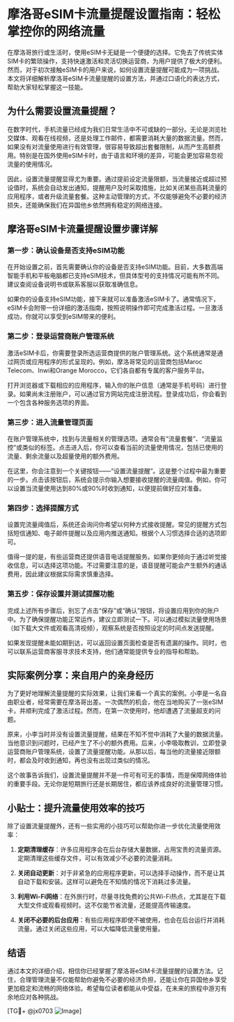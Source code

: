 # 摩洛哥eSIM卡流量提醒设置指南：轻松掌控你的网络流量

在摩洛哥旅行或生活时，使用eSIM卡无疑是一个便捷的选择。它免去了传统实体SIM卡的繁琐操作，支持快速激活和灵活切换运营商，为用户提供了极大的便利。然而，对于初次接触eSIM卡的用户来说，如何设置流量提醒可能成为一项挑战。本文将详细解析摩洛哥eSIM卡流量提醒的设置方法，并通过口语化的表达方式，帮助大家轻松掌握这一技能。

## 为什么需要设置流量提醒？

在数字时代，手机流量已经成为我们日常生活中不可或缺的一部分。无论是浏览社交媒体、观看在线视频，还是处理工作邮件，都需要消耗大量的数据流量。然而，如果没有对流量使用进行有效管理，很容易导致超出套餐限制，从而产生高额费用。特别是在国外使用eSIM卡时，由于语言和环境的差异，可能会更加容易忽视流量的使用情况。

因此，设置流量提醒显得尤为重要。通过提前设定流量限额，当流量接近或超过预设值时，系统会自动发出通知，提醒用户及时采取措施，比如关闭某些高耗流量的应用程序，或者升级流量套餐。这种主动管理的方式，不仅能够避免不必要的经济损失，还能确保我们在异国他乡依然拥有稳定的网络连接。

## 摩洛哥eSIM卡流量提醒设置步骤详解

### 第一步：确认设备是否支持eSIM功能

在开始设置之前，首先需要确认你的设备是否支持eSIM功能。目前，大多数高端智能手机和平板电脑都已支持eSIM技术，但具体型号的支持情况可能有所不同。建议查阅设备说明书或联系客服以获取准确信息。

如果你的设备支持eSIM功能，接下来就可以准备激活eSIM卡了。通常情况下，eSIM卡会附带一份详细的激活指南，按照说明操作即可完成激活过程。一旦激活成功，你就可以享受到eSIM带来的便利。

### 第二步：登录运营商账户管理系统

激活eSIM卡后，你需要登录所选运营商提供的账户管理系统。这个系统通常是通过网页或应用程序的形式呈现的。例如，摩洛哥常见的运营商包括Maroc Telecom、Inwi和Orange Morocco，它们各自都有专属的客户服务平台。

打开浏览器或下载相应的应用程序，输入你的账户信息（通常是手机号码）进行登录。如果尚未注册账户，可以通过官方网站完成注册流程。登录成功后，你会看到一个包含各种服务选项的界面。

### 第三步：进入流量管理页面

在账户管理系统中，找到与流量相关的管理选项。通常会有“流量套餐”、“流量监控”或类似的标签。点击进入后，你可以查看当前的流量使用情况，包括已使用的流量、剩余流量以及超量使用的额外费用。

在这里，你会注意到一个关键按钮——“设置流量提醒”。这是整个过程中最为重要的一步。点击该按钮后，系统会提示你输入想要接收提醒的流量阈值。例如，你可以设置当流量使用达到80%或90%时收到通知，以便提前做好应对准备。

### 第四步：选择提醒方式

设置完流量阈值后，系统还会询问你希望以何种方式接收提醒。常见的提醒方式包括短信通知、电子邮件提醒以及应用内推送通知。根据个人习惯选择合适的选项即可。

值得一提的是，有些运营商还提供语音电话提醒服务。如果你更倾向于通过听觉接收信息，可以选择这项功能。不过需要注意的是，语音提醒可能会产生额外的通话费用，因此建议根据实际需求慎重选择。

### 第五步：保存设置并测试提醒功能

完成上述所有步骤后，别忘了点击“保存”或“确认”按钮，将设置应用到你的账户中。为了确保提醒功能正常运作，建议立即测试一下。可以通过模拟流量使用场景（如下载大文件或观看高清视频），观察系统是否按照设定的时间点发送提醒。

如果发现提醒未能如期到达，可以返回设置页面检查是否有遗漏的操作。同时，也可以联系运营商客服寻求技术支持，他们通常能提供专业的指导和帮助。

## 实际案例分享：来自用户的亲身经历

为了更好地理解流量提醒的实际效果，让我们来看一个真实的案例。小李是一名自由职业者，经常需要在摩洛哥出差。一次偶然的机会，他在当地购买了一张eSIM卡，并顺利完成了激活过程。然而，在第一次使用时，他却遭遇了流量超支的问题。

原来，小李当时并没有设置流量提醒，结果在不知不觉中消耗了大量的数据流量。当他意识到问题时，已经产生了不小的额外费用。后来，小李吸取教训，立即登录运营商账户管理系统，设置了流量提醒功能。从那以后，每当他的流量接近限额时，都会及时收到通知，再也没有出现过类似的情况。

这个故事告诉我们，设置流量提醒并不是一件可有可无的事情，而是保障网络体验的重要手段。无论你是短期旅行还是长期居住，都应该养成良好的流量管理习惯。

## 小贴士：提升流量使用效率的技巧

除了设置流量提醒外，还有一些实用的小技巧可以帮助你进一步优化流量使用效率：

1. **定期清理缓存**：许多应用程序会在后台存储大量数据，占用宝贵的流量资源。定期清理这些缓存文件，可以有效减少不必要的流量消耗。
   
2. **关闭自动更新**：对于非紧急的应用程序更新，可以选择手动操作，而不是让其自动下载和安装。这样可以避免在不知情的情况下消耗过多流量。

3. **利用Wi-Fi网络**：在外旅行时，尽量寻找免费的公共Wi-Fi热点，尤其是在下载大型文件或观看视频时。这不仅能节省流量，还能提高传输速度。

4. **关闭不必要的后台应用**：有些应用程序即使不被使用，也会在后台运行并消耗流量。通过关闭这些应用，可以大幅降低流量使用量。

## 结语

通过本文的详细介绍，相信你已经掌握了摩洛哥eSIM卡流量提醒的设置方法。记住，合理管理流量不仅能帮助你避免不必要的经济负担，还能让你在异国他乡享受更加稳定和流畅的网络体验。希望每位读者都能从中受益，在未来的旅程中游刃有余地应对各种挑战。

[TG💪+ @jx0703 ![Image](https://github.com/user-attachments/assets/dbca1d08-cadb-493c-b0ec-ad6f7a83f270)]